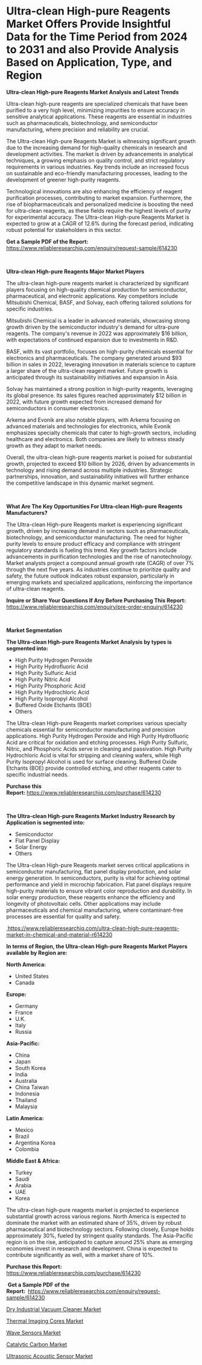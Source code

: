 <p><h1>Ultra-clean High-pure Reagents Market Offers Provide Insightful Data for the Time Period from 2024 to 2031 and also Provide Analysis Based on Application, Type, and Region</h1></p><p><strong>Ultra-clean High-pure Reagents Market Analysis and Latest Trends</strong></p>
<p><p>Ultra-clean high-pure reagents are specialized chemicals that have been purified to a very high level, minimizing impurities to ensure accuracy in sensitive analytical applications. These reagents are essential in industries such as pharmaceuticals, biotechnology, and semiconductor manufacturing, where precision and reliability are crucial. </p><p>The Ultra-clean High-pure Reagents Market is witnessing significant growth due to the increasing demand for high-quality chemicals in research and development activities. The market is driven by advancements in analytical techniques, a growing emphasis on quality control, and strict regulatory requirements in various industries. Key trends include an increased focus on sustainable and eco-friendly manufacturing processes, leading to the development of greener high-purity reagents. </p><p>Technological innovations are also enhancing the efficiency of reagent purification processes, contributing to market expansion. Furthermore, the rise of biopharmaceuticals and personalized medicine is boosting the need for ultra-clean reagents, as these fields require the highest levels of purity for experimental accuracy. The Ultra-clean High-pure Reagents Market is expected to grow at a CAGR of 12.6% during the forecast period, indicating robust potential for stakeholders in this sector.</p></p>
<p><strong>Get a Sample PDF of the Report:&nbsp;</strong> <a href="https://www.reliableresearchiq.com/enquiry/request-sample/614230?utm_campaign=114&utm_medium=2&utm_source=Github&utm_content=ia&utm_term=30092024&utm_id=ultra-clean-high-pure-reagents">https://www.reliableresearchiq.com/enquiry/request-sample/614230</a></p>
<p>&nbsp;</p>
<p><strong>Ultra-clean High-pure Reagents Major Market Players</strong></p>
<p><p>The ultra-clean high-pure reagents market is characterized by significant players focusing on high-quality chemical production for semiconductor, pharmaceutical, and electronic applications. Key competitors include Mitsubishi Chemical, BASF, and Solvay, each offering tailored solutions for specific industries.</p><p>Mitsubishi Chemical is a leader in advanced materials, showcasing strong growth driven by the semiconductor industry's demand for ultra-pure reagents. The company's revenue in 2022 was approximately $16 billion, with expectations of continued expansion due to investments in R&D.</p><p>BASF, with its vast portfolio, focuses on high-purity chemicals essential for electronics and pharmaceuticals. The company generated around $93 billion in sales in 2022, leveraging innovation in materials science to capture a larger share of the ultra-clean reagent market. Future growth is anticipated through its sustainability initiatives and expansion in Asia.</p><p>Solvay has maintained a strong position in high-purity reagents, leveraging its global presence. Its sales figures reached approximately $12 billion in 2022, with future growth expected from increased demand for semiconductors in consumer electronics.</p><p>Arkema and Evonik are also notable players, with Arkema focusing on advanced materials and technologies for electronics, while Evonik emphasizes specialty chemicals that cater to high-growth sectors, including healthcare and electronics. Both companies are likely to witness steady growth as they adapt to market needs.</p><p>Overall, the ultra-clean high-pure reagents market is poised for substantial growth, projected to exceed $10 billion by 2026, driven by advancements in technology and rising demand across multiple industries. Strategic partnerships, innovation, and sustainability initiatives will further enhance the competitive landscape in this dynamic market segment.</p></p>
<p>&nbsp;</p>
<p><strong>What Are The Key Opportunities For Ultra-clean High-pure Reagents Manufacturers?</strong></p>
<p><p>The Ultra-clean High-pure Reagents market is experiencing significant growth, driven by increasing demand in sectors such as pharmaceuticals, biotechnology, and semiconductor manufacturing. The need for higher purity levels to ensure product efficacy and compliance with stringent regulatory standards is fueling this trend. Key growth factors include advancements in purification technologies and the rise of nanotechnology. Market analysts project a compound annual growth rate (CAGR) of over 7% through the next five years. As industries continue to prioritize quality and safety, the future outlook indicates robust expansion, particularly in emerging markets and specialized applications, reinforcing the importance of ultra-clean reagents.</p></p>
<p><strong>Inquire or Share Your Questions If Any Before Purchasing This Report:</strong> <a href="https://www.reliableresearchiq.com/enquiry/pre-order-enquiry/614230?utm_campaign=114&utm_medium=2&utm_source=Github&utm_content=ia&utm_term=30092024&utm_id=ultra-clean-high-pure-reagents">https://www.reliableresearchiq.com/enquiry/pre-order-enquiry/614230</a></p>
<p>&nbsp;</p>
<p><strong>Market Segmentation</strong></p>
<p><strong>The Ultra-clean High-pure Reagents Market Analysis by types is segmented into:</strong></p>
<p><ul><li>High Purity Hydrogen Peroxide</li><li>High Purity Hydrofluoric Acid</li><li>High Purity Sulfuric Acid</li><li>High Purity Nitric Acid</li><li>High Purity Phosphoric Acid</li><li>High Purity Hydrochloric Acid</li><li>High Purity Isopropyl Alcohol</li><li>Buffered Oxide Etchants (BOE)</li><li>Others</li></ul></p>
<p><p>The Ultra-clean High-pure Reagents market comprises various specialty chemicals essential for semiconductor manufacturing and precision applications. High Purity Hydrogen Peroxide and High Purity Hydrofluoric Acid are critical for oxidation and etching processes. High Purity Sulfuric, Nitric, and Phosphoric Acids serve in cleaning and passivation. High Purity Hydrochloric Acid is vital for stripping and cleaning wafers, while High Purity Isopropyl Alcohol is used for surface cleaning. Buffered Oxide Etchants (BOE) provide controlled etching, and other reagents cater to specific industrial needs.</p></p>
<p><strong>Purchase this Report:&nbsp;</strong><a href="https://www.reliableresearchiq.com/purchase/614230?utm_campaign=114&utm_medium=2&utm_source=Github&utm_content=ia&utm_term=30092024&utm_id=ultra-clean-high-pure-reagents">https://www.reliableresearchiq.com/purchase/614230</a></p>
<p>&nbsp;</p>
<p><strong>The Ultra-clean High-pure Reagents Market Industry Research by Application is segmented into:</strong></p>
<p><ul><li>Semiconductor</li><li>Flat Panel Display</li><li>Solar Energy</li><li>Others</li></ul></p>
<p><p>The Ultra-clean High-pure Reagents market serves critical applications in semiconductor manufacturing, flat panel display production, and solar energy generation. In semiconductors, purity is vital for achieving optimal performance and yield in microchip fabrication. Flat panel displays require high-purity materials to ensure vibrant color reproduction and durability. In solar energy production, these reagents enhance the efficiency and longevity of photovoltaic cells. Other applications may include pharmaceuticals and chemical manufacturing, where contaminant-free processes are essential for quality and safety.</p></p>
<p><a href="https://www.reliableresearchiq.com/ultra-clean-high-pure-reagents-market-in-chemical-and-material-r614230?utm_campaign=114&utm_medium=2&utm_source=Github&utm_content=ia&utm_term=30092024&utm_id=ultra-clean-high-pure-reagents">&nbsp;https://www.reliableresearchiq.com/ultra-clean-high-pure-reagents-market-in-chemical-and-material-r614230</a></p>
<p><strong>In terms of Region, the Ultra-clean High-pure Reagents Market Players available by Region are:</strong></p>
<p>
    <p> <strong> North America: </strong>
        <ul>
            <li>United States</li>
            <li>Canada</li>
        </ul>
        </p> 
    <p> <strong> Europe: </strong>
        <ul>
            <li>Germany</li>
            <li>France</li>
            <li>U.K.</li>
            <li>Italy</li>
            <li>Russia</li>
        </ul>
        </p> 
    <p> <strong> Asia-Pacific: </strong>
        <ul>
            <li>China</li>
            <li>Japan</li>
            <li>South Korea</li>
            <li>India</li>
            <li>Australia</li>
            <li>China Taiwan</li>
            <li>Indonesia</li>
            <li>Thailand</li>
            <li>Malaysia</li>
        </ul>
        </p> 
    <p> <strong> Latin America: </strong>
        <ul>
            <li>Mexico</li>
            <li>Brazil</li>
            <li>Argentina Korea</li>
            <li>Colombia</li>
        </ul>
        </p> 
    <p> <strong> Middle East & Africa: </strong>
        <ul>
            <li>Turkey</li>
            <li>Saudi</li>
            <li>Arabia</li>
            <li>UAE</li>
            <li>Korea</li>
        </ul>
    </p>
    </p>
<p><p>The ultra-clean high-pure reagents market is projected to experience substantial growth across various regions. North America is expected to dominate the market with an estimated share of 35%, driven by robust pharmaceutical and biotechnology sectors. Following closely, Europe holds approximately 30%, fueled by stringent quality standards. The Asia-Pacific region is on the rise, anticipated to capture around 25% share as emerging economies invest in research and development. China is expected to contribute significantly as well, with a market share of 10%.</p></p>
<p><strong>Purchase this Report: </strong><a href="https://www.reliableresearchiq.com/purchase/614230?utm_campaign=114&utm_medium=2&utm_source=Github&utm_content=ia&utm_term=30092024&utm_id=ultra-clean-high-pure-reagents">https://www.reliableresearchiq.com/purchase/614230</a></p>
<p>&nbsp;<strong>Get a Sample PDF of the Report:&nbsp;&nbsp;</strong><a href="https://www.reliableresearchiq.com/enquiry/request-sample/614230?utm_campaign=114&utm_medium=2&utm_source=Github&utm_content=ia&utm_term=30092024&utm_id=ultra-clean-high-pure-reagents">https://www.reliableresearchiq.com/enquiry/request-sample/614230</a></p>
<p><strong></strong></p>
<p><p><a href="https://www.linkedin.com/pulse/dry-industrial-vacuum-cleaner-market-evolution-global-zt5je?utm_campaign=114&utm_medium=2&utm_source=Github&utm_content=ia&utm_term=30092024&utm_id=ultra-clean-high-pure-reagents">Dry Industrial Vacuum Cleaner Market</a></p><p><a href="https://issuu.com/reportprime-2/docs/thermal-imaging-cores-market-size-2_6a0c62f2482f70?utm_campaign=114&utm_medium=2&utm_source=Github&utm_content=ia&utm_term=30092024&utm_id=ultra-clean-high-pure-reagents">Thermal Imaging Cores Market</a></p><p><a href="https://www.linkedin.com/pulse/wave-sensors-industry-forecast-market-shifts-strategic-vjxue?utm_campaign=114&utm_medium=2&utm_source=Github&utm_content=ia&utm_term=30092024&utm_id=ultra-clean-high-pure-reagents">Wave Sensors Market</a></p><p><a href="https://github.com/SaraPrifti82/Market-Research-Report-List-1/blob/main/catalytic-carbon-market.md?utm_campaign=114&utm_medium=2&utm_source=Github&utm_content=ia&utm_term=30092024&utm_id=ultra-clean-high-pure-reagents">Catalytic Carbon Market</a></p><p><a href="https://issuu.com/reportprime-2/docs/ultrasonic-acoustic-sensor-market-s_5b0d062450bcbd?utm_campaign=114&utm_medium=2&utm_source=Github&utm_content=ia&utm_term=30092024&utm_id=ultra-clean-high-pure-reagents">Ultrasonic Acoustic Sensor Market</a></p></p>
